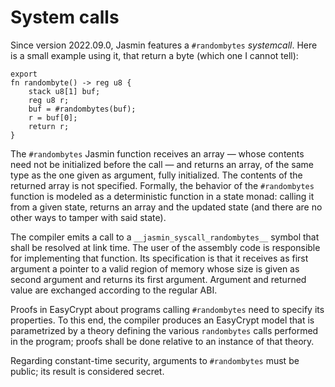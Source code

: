 # System calls

Since version 2022.09.0, Jasmin features a `#randombytes` _systemcall_. Here is a small example using it, that return a byte (which one I cannot tell):

~~~
export
fn randombyte() -> reg u8 {
    stack u8[1] buf;
    reg u8 r;
    buf = #randombytes(buf);
    r = buf[0];
    return r;
}
~~~

The `#randombytes` Jasmin function receives an array — whose contents need not be initialized before the call — and returns an array, of the same type as the one given as argument, fully initialized. The contents of the returned array is not specified. Formally, the behavior of the `#randombytes` function is modeled as a deterministic function in a state monad: calling it from a given state, returns an array and the updated state (and there are no other ways to tamper with said state).

The compiler emits a call to a `__jasmin_syscall_randombytes__` symbol that shall be resolved at link time. The user of the assembly code is responsible for implementing that function. Its specification is that it receives as first argument a pointer to a valid region of memory whose size is given as second argument and returns its first argument. Argument and returned value are exchanged according to the regular ABI.

Proofs in EasyCrypt about programs calling `#randombytes` need to specify its properties. To this end, the compiler produces an EasyCrypt model that is parametrized by a theory defining the various `randombytes` calls performed in the program; proofs shall be done relative to an instance of that theory.

Regarding constant-time security, arguments to `#randombytes` must be public; its result is considered secret.
